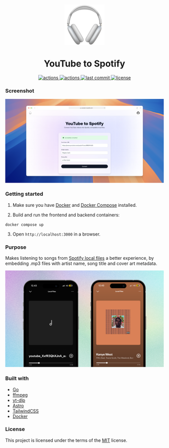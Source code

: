 <div align="center">
  <img src="./docs/logo.png" height="128px" width="128px"/>
  <h1>YouTube to Spotify</h1>
  <a href="https://github.com/hagelstam/yt-to-spotify/actions">
    <img src="https://github.com/hagelstam/yt-to-spotify/actions/workflows/web-ci.yaml/badge.svg" alt="actions" />
  </a>
 <a href="https://github.com/hagelstam/yt-to-spotify/actions">
    <img src="https://github.com/hagelstam/yt-to-spotify/actions/workflows/api-ci.yaml/badge.svg" alt="actions" />
  </a>
  <a href="https://github.com/hagelstam/yt-to-spotify/commits/main">
    <img src="https://img.shields.io/github/last-commit/hagelstam/yt-to-spotify" alt="last commit" />
  </a>
  <a href="https://github.com/hagelstam/yt-to-spotify/blob/main/LICENSE">
    <img src="https://img.shields.io/github/license/hagelstam/yt-to-spotify.svg" alt="license" />
  </a>
</div>

### Screenshot

<img src="./docs/screenshot.png" alt="screenshot" width="800"/>

### Getting started

1. Make sure you have [Docker](https://www.docker.com/) and [Docker Compose](https://docs.docker.com/compose/) installed.

2. Build and run the frontend and backend containers:

```shell
docker compose up
```

3. Open `http://localhost:3000` in a browser.

### Purpose

Makes listening to songs from [Spotify local files](https://support.spotify.com/us/article/local-files/) a better experience, by embedding .mp3 files with artist name, song title and cover art metadata.

<img src="./docs/example.png" alt="example" width="600"/>

### Built with

- [Go](https://go.dev/)
- [ffmpeg](https://www.ffmpeg.org/)
- [yt-dlp](https://github.com/yt-dlp/yt-dlp)
- [Astro](https://www.cockroachlabs.com/)
- [TailwindCSS](https://tailwindcss.com/)
- [Docker](https://www.docker.com/)

### License

This project is licensed under the terms of the [MIT](https://choosealicense.com/licenses/mit/) license.
